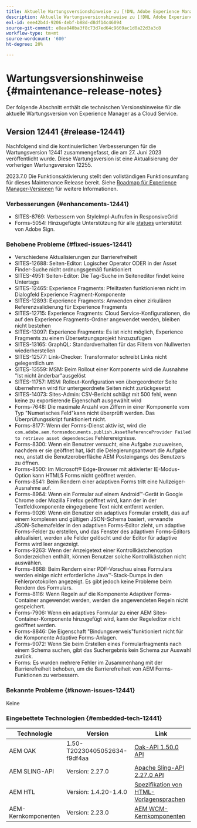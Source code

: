 ```yaml
---
title: Aktuelle Wartungsversionshinweise zu [!DNL Adobe Experience Manager] as a Cloud Service.
description: Aktuelle Wartungsversionshinweise zu [!DNL Adobe Experience Manager] as a Cloud Service.
exl-id: eee42b4d-9206-4ebf-b88d-d8df14c46094
source-git-commit: e8ea040ba3f8c73d7ed64c9669ac1d0a22d3a3c8
workflow-type: tm+mt
source-wordcount: '600'
ht-degree: 20%

---
```


# Wartungsversionshinweise {#maintenance-release-notes}

Der folgende Abschnitt enthält die technischen Versionshinweise für die aktuelle Wartungsversion von Experience Manager as a Cloud Service.

## Version 12441 {#release-12441}

Nachfolgend sind die kontinuierlichen Verbesserungen für die Wartungsversion 12441 zusammengefasst, die am 27. Juni 2023 veröffentlicht wurde. Diese Wartungsversion ist eine Aktualisierung der vorherigen Wartungsversion 12255.

2023.7.0 Die Funktionsaktivierung stellt den vollständigen Funktionsumfang für dieses Maintenance Release bereit. Siehe [Roadmap für Experience Manager-Versionen](https://experienceleague.adobe.com/docs/experience-manager-release-information/aem-release-updates/update-releases-roadmap.html?lang=de) für weitere Informationen.

### Verbesserungen {#enhancements-12441}

- SITES-8769: Verbessern von StyleImpl-Aufrufen in ResponsiveGrid
- Forms-5054: Hinzugefügte Unterstützung für alle [statues](https://opensource.adobe.com/acrobat-sign/acrobat_sign_events/webhookeventsagreements.html) unterstützt von Adobe Sign.

### Behobene Probleme {#fixed-issues-12441}

- Verschiedene Aktualisierungen zur Barrierefreiheit
- SITES-12688: Seiten-Editor: Logischer Operator ODER in der Asset Finder-Suche nicht ordnungsgemäß funktioniert
- SITES-4951: Seiten-Editor: Die Tag-Suche im Seiteneditor findet keine Untertags
- SITES-12465: Experience Fragments: Pfeiltasten funktionieren nicht im Dialogfeld Experience Fragment-Komponente
- SITES-12893: Experience Fragments: Anwenden einer zirkulären Referenzvalidierung für Experience Fragments
- SITES-12715: Experience Fragments: Cloud Service-Konfigurationen, die auf den Experience Fragments-Ordner angewendet werden, bleiben nicht bestehen
- SITES-13097: Experience Fragments: Es ist nicht möglich, Experience Fragments zu einem Übersetzungsprojekt hinzuzufügen
- SITES-13165: GraphQL: Standardverhalten für das Filtern von Nullwerten wiederherstellen
- SITES-12577: Link-Checker: Transformator schreibt Links nicht gelegentlich um
- SITES-13559: MSM: Beim Rollout einer Komponente wird die Ausnahme &quot;Ist nicht änderbar&quot;ausgelöst
- SITES-11757: MSM: Rollout-Konfiguration von übergeordneter Seite übernehmen wird für untergeordnete Seiten nicht zurückgesetzt
- SITES-14073: Sites-Admin: CSV-Bericht schlägt mit 500 fehl, wenn keine zu exportierende Eigenschaft ausgewählt wird
- Forms-7648: Die maximale Anzahl von Ziffern in einer Komponente vom Typ &quot;Numerisches Feld&quot;kann nicht überprüft werden. Das Überprüfungsskript funktioniert nicht.
- Forms-8177: Wenn der Forms-Dienst aktiv ist, wird die `com.adobe.aem.formsndocuments.publish.AssetReferenceProvider Failed to retrieve asset dependencies` Fehlerereignisse.
- Forms-8300: Wenn ein Benutzer versucht, eine Aufgabe zuzuweisen, nachdem er sie geöffnet hat, lädt die Delegierungsantwort die Aufgabe neu, anstatt die Benutzeroberfläche AEM Posteingangs des Benutzers zu öffnen.
- Forms-8500: Im Microsoft® Edge-Browser mit aktivierter IE-Modus-Option kann HTML5 Forms nicht geöffnet werden.
- Forms-8541: Beim Rendern einer adaptiven Forms tritt eine Nullzeiger-Ausnahme auf.
- Forms-8964: Wenn ein Formular auf einem Android™-Gerät in Google Chrome oder Mozilla Firefox geöffnet wird, kann der in der Textfeldkomponente eingegebene Text nicht entfernt werden.
- Forms-9026: Wenn ein Benutzer ein adaptives Formular erstellt, das auf einem komplexen und gültigen JSON-Schema basiert, verwandte JSON-Schemafelder in den adaptiven Forms-Editor zieht, um adaptive Forms-Felder zu erstellen, und das Fenster des adaptiven Forms-Editors aktualisiert, werden alle Felder gelöscht und der Editor für adaptive Forms wird leer angezeigt.
- Forms-9263: Wenn der Anzeigetext einer Kontrollkästchenoption Sonderzeichen enthält, können Benutzer solche Kontrollkästchen nicht auswählen.
- Forms-8668: Beim Rendern einer PDF-Vorschau eines Formulars werden einige nicht erforderliche Java™-Stack-Dumps in den Fehlerprotokollen angezeigt. Es gibt jedoch keine Probleme beim Rendern des Formulars.
- Forms-8116: Wenn Regeln auf die Komponente Adaptiver Forms-Container angewendet werden, werden die angewendeten Regeln nicht gespeichert.
- Forms-7906: Wenn ein adaptives Formular zu einer AEM Sites-Container-Komponente hinzugefügt wird, kann der Regeleditor nicht geöffnet werden.
- Forms-8846: Die Eigenschaft &quot;Bindungsverweis&quot;funktioniert nicht für die Komponente Adaptive Forms-Anlagen.
- Forms-9072: Wenn Sie beim Erstellen eines Formularfragments nach einem Schema suchen, gibt das Suchergebnis kein Schema zur Auswahl zurück.
- Forms: Es wurden mehrere Fehler im Zusammenhang mit der Barrierefreiheit behoben, um die Barrierefreiheit von AEM Forms-Funktionen zu verbessern.

### Bekannte Probleme {#known-issues-12441}

Keine

### Eingebettete Technologien {#embedded-tech-12441}

| Technologie | Version | Link |
|---|---|---|
| AEM OAK | 1.50-T20230405052634-f9df4aa | [Oak-API 1.50.0 API](https://www.javadoc.io/doc/org.apache.jackrabbit/oak-api/1.50.0/index.html) |
| AEM SLING-API | Version: 2.27.0 | [Apache Sling-API 2.27.0 API](https://www.javadoc.io/doc/org.apache.sling/org.apache.sling.api/latest/index.html) |
| AEM HTL | Version: 1.4.20-1.4.0 | [Spezifikation von HTML-Vorlagensprachen](https://github.com/adobe/htl-spec) |
| AEM-Kernkomponenten | Version: 2.23.0 | [AEM WCM-Kernkomponenten](https://github.com/adobe/aem-core-wcm-components) |
